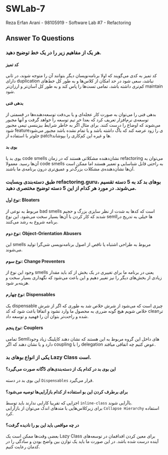 # SWLab-7
Reza Erfan Arani - 98105919 - Software Lab #7 - Refactoring

## Answer To Questions
### هر یک از مفاهیم زیر را در یک خط توضیح دهید.
#### کد تمیز
کد تمیز به کدی می‌گویند که اولا برنامه‌نویسان دیگر بتوانند آن را متوجه شوند، در ثانی دارای duplication نباشد، سعی شود در حد امکان از کلاس‌ها و به طور کل خط‌های کم‌تری داشته باشد، تمامی تست‌ها را پاس کند و به طور کل آسان‌تر و ارزان‌تر maintain شود. 
#### بدهی فنی
بدهی فنی را می‌توان به صورت کار عجله‌ای و یا بی‌دقت توسعه‌دهنده‌ها در قسمتی از توسعه‌ی نرم‌افزار تعریف کرد که بعدا خر تیم توسعه را خواهد گرفت و آنها مجبور می‌شوند که اوضاع را درست کنند. برای مثال اگر به خاطر شرایط بیزینسی تیمی مجبور شود featureی را زود عرضه کند که باگ داشته باشد و یا تمام نشده باشد مجبور می‌شود جلو‌تر با استفاده از patchها و غیره این کم‌کاری را بپوشاند.
#### بوی بد
بوی بد یا code smells نشان‌دهنده مشکلاتی هستند که در زمان refactoring می‌توان به آن‌ها رسید. معمولا code smells به راحتی قابل شناسایی و تعمیر هستند اما ممکن است آن‌ها نشان‌دهنده‌ی مشکلات بزرگ‌تر و عمیق‌تری درون برنامه‌ی ما باشند.
### طبق دسته‌بندی وبسایت refactoring.guru، بوهای بد کد به 5 دسته تقسیم می‌شوند. در مورد هر کدام از این 5 دسته توضیح مختصری دهید.
#### نوع اول: Bloaters
مربوط به نوعی از bad smells است که کدها به شدت از نظر سایزی بزرگ و حجیم شدند که کار کردن با آن‌ها بسیار سخت می‌شود. این نوع semllها خیلی به تدریح در برنامه شروع به رشد می‌کنند.
#### نوع دوم: Object-Orientation Abusers
این smells مربوط به طراحی اشتباه یا ناقص از اصول برنامه‌نویسی شی‌گرا تولید می‌شوند. 
#### نوع سوم: Change Preventers
وجود این نوع از smells یعنی در برنامه ما برای تغییری در یک بخش از کد باید مقدار زیادی از بخش‌های دیگر را نیز تغییر دهیم و این باعث می‌شود که نگهداری بسیار سخت و هزینه‌بر شود. 
#### نوع چهارم: Dispensables
یک dispensable چیزی است که می‌شود از شرش خلاص شد به طوری که اگر از شرش خلاص شویم هیچ گونه ضرری به محصول ما وارد نشود و اتفاقا باعث شود که کد cleanتر شده و راحت‌تر بتوان آن را فهمید و توسعه داد.
#### نوع پنجم: Couplers
تمامی Semllهای داخل این گروه مربوط به این هستند که نشان دهند کاپلینگ زیاد وجود دارد و یا نشان دهند که اگر coupling را با delegation عوض کتیم چه اتفاقی میافتد.
### یکی از انواع بوهای بد Lazy Class است.
#### این بوی بد در کدام یک از دسته‌بندی‌های 5گانه صورت می‌گیرد؟
این بوی بد در دسته `Dispensables` قرار می‌گیرد.
#### برای برطرف کردن این بو استفاده از کدام بازآرایی‌ها توصیه می‌شود؟
اجزایی که تقریبا کارایی ندارند باید توسط `inline-class` باآرایی شوند. 
<br>
برای زیرکلاس‌هایی با متد‌های اندک می‌توان از بازآرایی `Collapse Hierarchy` استفاده کرد.
#### در چه مواقعی باید این بو را نادیده گرفت؟
بعضی وقت‌ها ممکن است یک Lazy Class برای معین کردن افدافمان در توسعه‌های آینده درست شده باشد. در این صورت ما باید یک توازن بین واضح بودن و سادگی را در کدمان رعایت کنیم.
